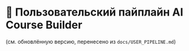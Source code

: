# 🔄 Пользовательский пайплайн AI Course Builder

(см. обновлённую версию, перенесено из `docs/USER_PIPELINE.md`)


